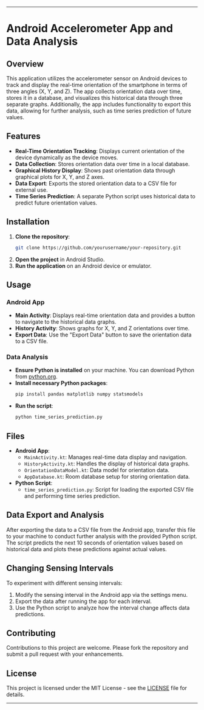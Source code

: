 

---

# Android Accelerometer App and Data Analysis

## Overview
This application utilizes the accelerometer sensor on Android devices to track and display the real-time orientation of the smartphone in terms of three angles (X, Y, and Z). The app collects orientation data over time, stores it in a database, and visualizes this historical data through three separate graphs. Additionally, the app includes functionality to export this data, allowing for further analysis, such as time series prediction of future values.

## Features
- **Real-Time Orientation Tracking**: Displays current orientation of the device dynamically as the device moves.
- **Data Collection**: Stores orientation data over time in a local database.
- **Graphical History Display**: Shows past orientation data through graphical plots for X, Y, and Z axes.
- **Data Export**: Exports the stored orientation data to a CSV file for external use.
- **Time Series Prediction**: A separate Python script uses historical data to predict future orientation values.

## Installation
1. **Clone the repository**:
   ```bash
   git clone https://github.com/yourusername/your-repository.git
   ```
2. **Open the project** in Android Studio.
3. **Run the application** on an Android device or emulator.

## Usage
### Android App
- **Main Activity**: Displays real-time orientation data and provides a button to navigate to the historical data graphs.
- **History Activity**: Shows graphs for X, Y, and Z orientations over time.
- **Export Data**: Use the "Export Data" button to save the orientation data to a CSV file.

### Data Analysis
- **Ensure Python is installed** on your machine. You can download Python from [python.org](https://www.python.org/downloads/).
- **Install necessary Python packages**:
  ```bash
  pip install pandas matplotlib numpy statsmodels
  ```
- **Run the script**:
  ```bash
  python time_series_prediction.py
  ```

## Files
- **Android App**:
  - `MainActivity.kt`: Manages real-time data display and navigation.
  - `HistoryActivity.kt`: Handles the display of historical data graphs.
  - `OrientationDataModel.kt`: Data model for orientation data.
  - `AppDatabase.kt`: Room database setup for storing orientation data.
- **Python Script**:
  - `time_series_prediction.py`: Script for loading the exported CSV file and performing time series prediction.

## Data Export and Analysis
After exporting the data to a CSV file from the Android app, transfer this file to your machine to conduct further analysis with the provided Python script. The script predicts the next 10 seconds of orientation values based on historical data and plots these predictions against actual values.

## Changing Sensing Intervals
To experiment with different sensing intervals:
1. Modify the sensing interval in the Android app via the settings menu.
2. Export the data after running the app for each interval.
3. Use the Python script to analyze how the interval change affects data predictions.

## Contributing
Contributions to this project are welcome. Please fork the repository and submit a pull request with your enhancements.

## License
This project is licensed under the MIT License - see the [LICENSE](LICENSE) file for details.

---



